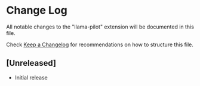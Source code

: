# Change Log

All notable changes to the "llama-pilot" extension will be documented in this file.

Check [Keep a Changelog](http://keepachangelog.com/) for recommendations on how to structure this file.

## [Unreleased]

- Initial release